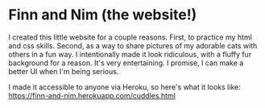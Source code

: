 # Finn and Nim (the website!)
I created this little website for a couple reasons. First, to practice my html and css skills. Second, as a way to share pictures of my adorable cats with others 
in a fun way. I intentionally made it look ridiculous, with a fluffy fur background for a reason. It's very entertaining. I promise, I can make a better UI when I'm 
being serious. 

I made it accessible to anyone via Heroku, so here's what it looks like: https://finn-and-nim.herokuapp.com/cuddles.html 
